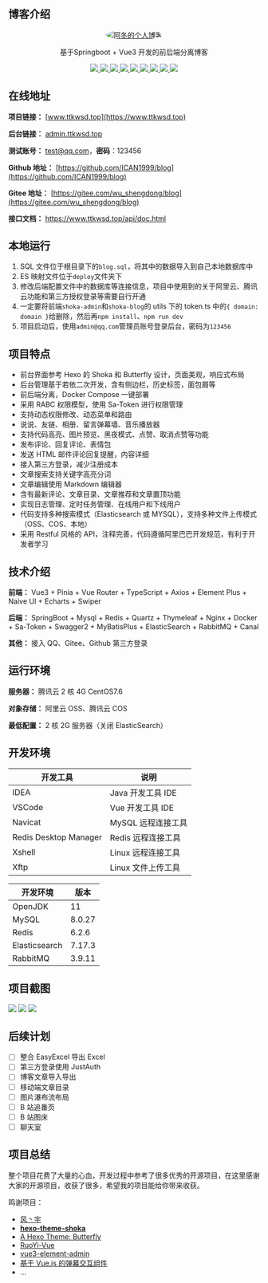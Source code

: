 ## 博客介绍

<p style="text-align: center">
  <a href="https://www.ttkwsd.top">
    <img src="https://foruda.gitee.com/avatar/1662735858745624876/7774198_wu_shengdong_1662735858.png" alt="阿冬的个人博客" style="border-radius: 50%;">
  </a>
</p>

<p style="text-align: center">
   基于Springboot + Vue3 开发的前后端分离博客
</p>

<p style="text-align: center">
   <a target="_blank" href="https://github.com/ICAN1999/blog">
      <img src="https://img.shields.io/badge/JDK-11-green"/>
      <img src="https://img.shields.io/badge/springboot-2.6.14-green"/>
      <img src="https://img.shields.io/badge/saToken-1.34.0-green"/>
      <img src="https://img.shields.io/badge/vue-3.x-green"/>
      <img src="https://img.shields.io/badge/mysql-8.0.27-green"/>
      <img src="https://img.shields.io/badge/mybatis--plus-3.5.2-green"/>
      <img src="https://img.shields.io/badge/redis-6.2.6-green"/>
      <img src="https://img.shields.io/badge/elasticsearch-7.17.3-green"/>
      <img src="https://img.shields.io/badge/rabbitmq-3.9.11-green"/>
   </a>
</p>

## 在线地址

**项目链接：** [www.ttkwsd.top](https://www.ttkwsd.top)

**后台链接：** [admin.ttkwsd.top](https://admin.ttkwsd.top)

**测试账号：** test@qq.com，**密码**：123456

**Github 地址：** [https://github.com/ICAN1999/blog](https://github.com/ICAN1999/blog)

**Gitee 地址：** [https://gitee.com/wu_shengdong/blog](https://gitee.com/wu_shengdong/blog)

**接口文档：** https://www.ttkwsd.top/api/doc.html

## 本地运行

1. SQL 文件位于根目录下的`blog.sql`，将其中的数据导入到自己本地数据库中
2. ES 映射文件位于`deploy`文件夹下
3. 修改后端配置文件中的数据库等连接信息，项目中使用到的关于阿里云、腾讯云功能和第三方授权登录等需要自行开通
4. 一定要将前端`shoka-admin`和`shoka-blog`的 utils 下的 token.ts 中的`{ domain: domain }`给删除，然后再`npm install`、`npm run dev`
5. 项目启动后，使用`admin@qq.com`管理员账号登录后台，密码为`123456`

## 项目特点

- 前台界面参考 Hexo 的 Shoka 和 Butterfly 设计，页面美观，响应式布局
- 后台管理基于若依二次开发，含有侧边栏，历史标签，面包屑等
- 前后端分离，Docker Compose 一键部署
- 采用 RABC 权限模型，使用 Sa-Token 进行权限管理
- 支持动态权限修改、动态菜单和路由
- 说说、友链、相册、留言弹幕墙、音乐播放器
- 支持代码高亮、图片预览、黑夜模式、点赞、取消点赞等功能
- 发布评论、回复评论、表情包
- 发送 HTML 邮件评论回复提醒，内容详细
- 接入第三方登录，减少注册成本
- 文章搜索支持关键字高亮分词
- 文章编辑使用 Markdown 编辑器
- 含有最新评论、文章目录、文章推荐和文章置顶功能
- 实现日志管理、定时任务管理、在线用户和下线用户
- 代码支持多种搜索模式（Elasticsearch 或 MYSQL），支持多种文件上传模式（OSS、COS、本地）
- 采用 Restful 风格的 API，注释完善，代码遵循阿里巴巴开发规范，有利于开发者学习

## 技术介绍

**前端：** Vue3 + Pinia + Vue Router + TypeScript + Axios + Element Plus + Naive UI + Echarts + Swiper

**后端：** SpringBoot + Mysql + Redis + Quartz + Thymeleaf + Nginx + Docker + Sa-Token + Swagger2 + MyBatisPlus + ElasticSearch + RabbitMQ + Canal

**其他：** 接入 QQ、Gitee、Github 第三方登录

## 运行环境

**服务器：** 腾讯云 2 核 4G CentOS7.6

**对象存储：** 阿里云 OSS、腾讯云 COS

**最低配置：** 2 核 2G 服务器（关闭 ElasticSearch）

## 开发环境

| 开发工具              | 说明               |
| --------------------- | ------------------ |
| IDEA                  | Java 开发工具 IDE  |
| VSCode                | Vue 开发工具 IDE   |
| Navicat               | MySQL 远程连接工具 |
| Redis Desktop Manager | Redis 远程连接工具 |
| Xshell                | Linux 远程连接工具 |
| Xftp                  | Linux 文件上传工具 |

| 开发环境      | 版本   |
| ------------- | ------ |
| OpenJDK       | 11     |
| MySQL         | 8.0.27 |
| Redis         | 6.2.6  |
| Elasticsearch | 7.17.3 |
| RabbitMQ      | 3.9.11 |

## 项目截图

![](https://static.ttkwsd.top/article/29ebbffccbe4367b8c113f9dee9184fc.png)
![](https://static.ttkwsd.top/article/14f21792d32ceac730dad62798ac353c.png)
![](https://static.ttkwsd.top/article/d4efdf65ea8a393693e317cdebdb6b43.png)

## 后续计划

- [ ] 整合 EasyExcel 导出 Excel
- [ ] 第三方登录使用 JustAuth
- [ ] 博客文章导入导出
- [ ] 移动端文章目录
- [ ] 图片瀑布流布局
- [ ] B 站追番页
- [ ] B 站图床
- [ ] 聊天室

## 项目总结

整个项目花费了大量的心血，开发过程中参考了很多优秀的开源项目，在这里感谢大家的开源项目，收获了很多，希望我的项目能给你带来收获。

鸣谢项目：

- [ 风丶宇 ](https://github.com/X1192176811/blog)
- **[hexo-theme-shoka](https://github.com/amehime/hexo-theme-shoka)**
- [A Hexo Theme: Butterfly](https://github.com/jerryc127/hexo-theme-butterfly)
- [RuoYi-Vue](https://gitee.com/y_project/RuoYi-Vue)
- [vue3-element-admin](https://github.com/youlaitech/vue3-element-admin)
- [基于 Vue.js 的弹幕交互组件](https://github.com/hellodigua/vue-danmaku)
- ...